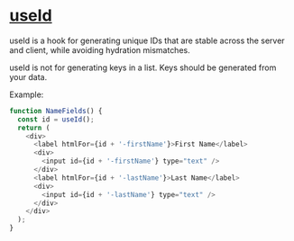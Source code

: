 # [useId](https://reactjs.org/docs/hooks-reference.html#useid)

useId is a hook for generating unique IDs that are stable across the server and client, while avoiding hydration mismatches.

useId is not for generating keys in a list. Keys should be generated from your data.

Example:

```js
function NameFields() {
  const id = useId();
  return (
    <div>
      <label htmlFor={id + '-firstName'}>First Name</label>
      <div>
        <input id={id + '-firstName'} type="text" />
      </div>
      <label htmlFor={id + '-lastName'}>Last Name</label>
      <div>
        <input id={id + '-lastName'} type="text" />
      </div>
    </div>
  );
}
```